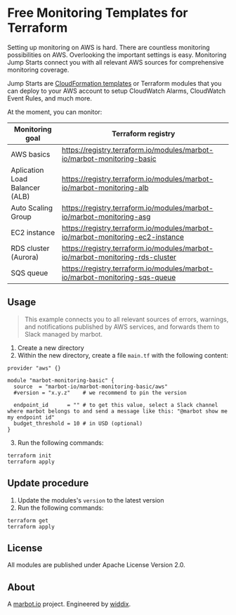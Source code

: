 # Free Monitoring Templates for Terraform

Setting up monitoring on AWS is hard. There are countless monitoring possibilities on AWS. Overlooking the important settings is easy. Monitoring Jump Starts connect you with all relevant AWS sources for comprehensive monitoring coverage.

Jump Starts are [CloudFormation templates](https://github.com/marbot-io/monitoring-jump-start) or Terraform modules that you can deploy to your AWS account to setup CloudWatch Alarms, CloudWatch Event Rules, and much more.

At the moment, you can monitor:

| Monitoring goal                | Terraform registry                                                             |
|--------------------------------|--------------------------------------------------------------------------------|
| AWS basics                     | https://registry.terraform.io/modules/marbot-io/marbot-monitoring-basic        |
| Aplication Load Balancer (ALB) | https://registry.terraform.io/modules/marbot-io/marbot-monitoring-alb          |
| Auto Scaling Group             | https://registry.terraform.io/modules/marbot-io/marbot-monitoring-asg          |
| EC2 instance                   | https://registry.terraform.io/modules/marbot-io/marbot-monitoring-ec2-instance |
| RDS cluster (Aurora)           | https://registry.terraform.io/modules/marbot-io/marbot-monitoring-rds-cluster  |
| SQS queue                      | https://registry.terraform.io/modules/marbot-io/marbot-monitoring-sqs-queue    |

## Usage

> This example connects you to all relevant sources of errors, warnings, and notifications published by AWS services, and forwards them to Slack managed by marbot.

1. Create a new directory
2. Within the new directory, create a file `main.tf` with the following content:
```
provider "aws" {}

module "marbot-monitoring-basic" {
  source  = "marbot-io/marbot-monitoring-basic/aws"
  #version = "x.y.z"    # we recommend to pin the version

  endpoint_id      = "" # to get this value, select a Slack channel where marbot belongs to and send a message like this: "@marbot show me my endpoint id"
  budget_threshold = 10 # in USD (optional)
}
```
3. Run the following commands:
```
terraform init
terraform apply
```

## Update procedure

1. Update the modules's `version` to the latest version
2. Run the following commands:
```
terraform get
terraform apply
```

## License
All modules are published under Apache License Version 2.0.

## About
A [marbot.io](https://marbot.io/) project. Engineered by [widdix](https://widdix.net).
